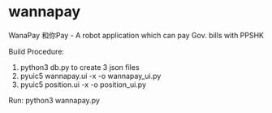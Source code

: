 # wannapay
WanaPay 和你Pay - A robot application which can pay Gov. bills with PPSHK

Build Procedure:
1. python3 db.py
   to create 3 json files
2. pyuic5 wannapay.ui -x -o wannapay_ui.py
3. pyuic5 position.ui -x -o position_ui.py

Run:
python3 wannapay.py
